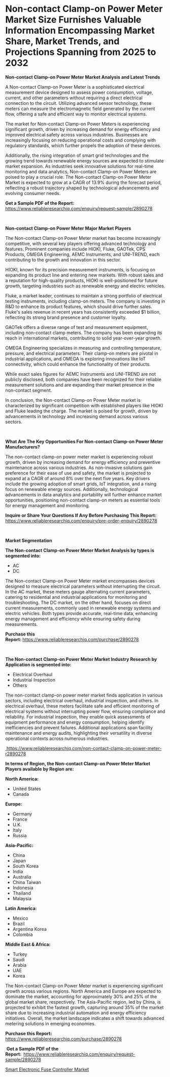 <p><h1>Non-contact Clamp-on Power Meter Market Size Furnishes Valuable Information Encompassing Market Share, Market Trends, and Projections Spanning from 2025 to 2032</h1></p><p><strong>Non-contact Clamp-on Power Meter Market Analysis and Latest Trends</strong></p>
<p><p>A Non-contact Clamp-on Power Meter is a sophisticated electrical measurement device designed to assess power consumption, voltage, current, and other parameters without requiring a direct electrical connection to the circuit. Utilizing advanced sensor technology, these meters can measure the electromagnetic field generated by the current flow, offering a safe and efficient way to monitor electrical systems.</p><p>The market for Non-contact Clamp-on Power Meters is experiencing significant growth, driven by increasing demand for energy efficiency and improved electrical safety across various industries. Businesses are increasingly focusing on reducing operational costs and complying with regulatory standards, which further propels the adoption of these devices. </p><p>Additionally, the rising integration of smart grid technologies and the growing trend towards renewable energy sources are expected to stimulate market expansion. As industries seek innovative solutions for real-time monitoring and data analytics, Non-contact Clamp-on Power Meters are poised to play a crucial role. The Non-contact Clamp-on Power Meter Market is expected to grow at a CAGR of 13.9% during the forecast period, reflecting a robust trajectory shaped by technological advancements and evolving consumer needs.</p></p>
<p><strong>Get a Sample PDF of the Report:&nbsp;</strong> <a href="https://www.reliableresearchiq.com/enquiry/request-sample/2890278?utm_campaign=3323&utm_medium=2&utm_source=Github&utm_content=ia&utm_term=14032025&utm_id=non-contact-clamp-on-power-meter">https://www.reliableresearchiq.com/enquiry/request-sample/2890278</a></p>
<p>&nbsp;</p>
<p><strong>Non-contact Clamp-on Power Meter Major Market Players</strong></p>
<p><p>The Non-contact Clamp-on Power Meter market has become increasingly competitive, with several key players offering advanced technology and features. Prominent companies include HIOKI, Fluke, GAOTek, CPS Products, OMEGA Engineering, AEMC Instruments, and UNI-TREND, each contributing to the growth and innovation in this sector.</p><p>HIOKI, known for its precision measurement instruments, is focusing on expanding its product line and entering new markets. With robust sales and a reputation for high-quality products, HIOKI is well-positioned for future growth, targeting industries such as renewable energy and electric vehicles.</p><p>Fluke, a market leader, continues to maintain a strong portfolio of electrical testing instruments, including clamp-on meters. The company is investing in R&D to enhance its product features, which should drive further sales. Fluke's sales revenue in recent years has consistently exceeded $1 billion, reflecting its strong brand presence and customer loyalty.</p><p>GAOTek offers a diverse range of test and measurement equipment, including non-contact clamp meters. The company has been expanding its reach in international markets, contributing to solid year-over-year growth.</p><p>OMEGA Engineering specializes in measuring and controlling temperature, pressure, and electrical parameters. Their clamp-on meters are pivotal in industrial applications, and OMEGA is exploring innovations like IoT connectivity, which could enhance the functionality of their products.</p><p>While exact sales figures for AEMC Instruments and UNI-TREND are not publicly disclosed, both companies have been recognized for their reliable measurement solutions and are expanding their market presence in the non-contact segment.</p><p>In conclusion, the Non-contact Clamp-on Power Meter market is characterized by significant competition with established players like HIOKI and Fluke leading the charge. The market is poised for growth, driven by advancements in technology and increasing demand across various sectors.</p></p>
<p>&nbsp;</p>
<p><strong>What Are The Key Opportunities For Non-contact Clamp-on Power Meter Manufacturers?</strong></p>
<p><p>The non-contact clamp-on power meter market is experiencing robust growth, driven by increasing demand for energy efficiency and preventive maintenance across various industries. As non-invasive solutions gain preference for their ease of use and safety, the market is projected to expand at a CAGR of around 8% over the next five years. Key drivers include the growing adoption of smart grids, IoT integration, and a rising focus on renewable energy sources. Additionally, technological advancements in data analytics and portability will further enhance market opportunities, positioning non-contact clamp-on meters as essential tools for energy management and monitoring.</p></p>
<p><strong>Inquire or Share Your Questions If Any Before Purchasing This Report:</strong> <a href="https://www.reliableresearchiq.com/enquiry/pre-order-enquiry/2890278?utm_campaign=3323&utm_medium=2&utm_source=Github&utm_content=ia&utm_term=14032025&utm_id=non-contact-clamp-on-power-meter">https://www.reliableresearchiq.com/enquiry/pre-order-enquiry/2890278</a></p>
<p>&nbsp;</p>
<p><strong>Market Segmentation</strong></p>
<p><strong>The Non-contact Clamp-on Power Meter Market Analysis by types is segmented into:</strong></p>
<p><ul><li>AC</li><li>DC</li></ul></p>
<p><p>The Non-contact Clamp-on Power Meter market encompasses devices designed to measure electrical parameters without interrupting the circuit. In the AC market, these meters gauge alternating current parameters, catering to residential and industrial applications for monitoring and troubleshooting. The DC market, on the other hand, focuses on direct current measurements, commonly used in renewable energy systems and electric vehicles. Both types provide accurate, real-time data, enhancing energy management and efficiency while ensuring safety during measurements.</p></p>
<p><strong>Purchase this Report:&nbsp;</strong><a href="https://www.reliableresearchiq.com/purchase/2890278?utm_campaign=3323&utm_medium=2&utm_source=Github&utm_content=ia&utm_term=14032025&utm_id=non-contact-clamp-on-power-meter">https://www.reliableresearchiq.com/purchase/2890278</a></p>
<p>&nbsp;</p>
<p><strong>The Non-contact Clamp-on Power Meter Market Industry Research by Application is segmented into:</strong></p>
<p><ul><li>Electrical Overhaul</li><li>Industrial Inspection</li><li>Others</li></ul></p>
<p><p>The non-contact clamp-on power meter market finds application in various sectors, including electrical overhaul, industrial inspection, and others. In electrical overhaul, these meters facilitate safe and efficient monitoring of electrical systems without interrupting power flow, ensuring compliance and reliability. For industrial inspection, they enable quick assessments of equipment performance and energy consumption, helping identify inefficiencies and prevent failures. Additional applications span facility maintenance and energy audits, highlighting their versatility in diverse operational contexts across numerous industries.</p></p>
<p><a href="https://www.reliableresearchiq.com/non-contact-clamp-on-power-meter-r2890278?utm_campaign=3323&utm_medium=2&utm_source=Github&utm_content=ia&utm_term=14032025&utm_id=non-contact-clamp-on-power-meter">&nbsp;https://www.reliableresearchiq.com/non-contact-clamp-on-power-meter-r2890278</a></p>
<p><strong>In terms of Region, the Non-contact Clamp-on Power Meter Market Players available by Region are:</strong></p>
<p>
    <p> <strong> North America: </strong>
        <ul>
            <li>United States</li>
            <li>Canada</li>
        </ul>
        </p> 
    <p> <strong> Europe: </strong>
        <ul>
            <li>Germany</li>
            <li>France</li>
            <li>U.K.</li>
            <li>Italy</li>
            <li>Russia</li>
        </ul>
        </p> 
    <p> <strong> Asia-Pacific: </strong>
        <ul>
            <li>China</li>
            <li>Japan</li>
            <li>South Korea</li>
            <li>India</li>
            <li>Australia</li>
            <li>China Taiwan</li>
            <li>Indonesia</li>
            <li>Thailand</li>
            <li>Malaysia</li>
        </ul>
        </p> 
    <p> <strong> Latin America: </strong>
        <ul>
            <li>Mexico</li>
            <li>Brazil</li>
            <li>Argentina Korea</li>
            <li>Colombia</li>
        </ul>
        </p> 
    <p> <strong> Middle East & Africa: </strong>
        <ul>
            <li>Turkey</li>
            <li>Saudi</li>
            <li>Arabia</li>
            <li>UAE</li>
            <li>Korea</li>
        </ul>
    </p>
    </p>
<p><p>The Non-contact Clamp-on Power Meter market is experiencing significant growth across various regions. North America and Europe are expected to dominate the market, accounting for approximately 30% and 25% of the global market share, respectively. The Asia-Pacific region, led by China, is projected to exhibit the fastest growth, capturing around 35% of the market share due to increasing industrial automation and energy efficiency initiatives. Overall, the market landscape indicates a shift towards advanced metering solutions in emerging economies.</p></p>
<p><strong>Purchase this Report: </strong><a href="https://www.reliableresearchiq.com/purchase/2890278?utm_campaign=3323&utm_medium=2&utm_source=Github&utm_content=ia&utm_term=14032025&utm_id=non-contact-clamp-on-power-meter">https://www.reliableresearchiq.com/purchase/2890278</a></p>
<p>&nbsp;<strong>Get a Sample PDF of the Report:&nbsp;&nbsp;</strong><a href="https://www.reliableresearchiq.com/enquiry/request-sample/2890278?utm_campaign=3323&utm_medium=2&utm_source=Github&utm_content=ia&utm_term=14032025&utm_id=non-contact-clamp-on-power-meter">https://www.reliableresearchiq.com/enquiry/request-sample/2890278</a></p>
<p><strong></strong></p>
<p><p><a href="https://github.com/saeiddaemo/Market-Research-Report-List-1/blob/main/smart-electronic-fuse-controller-market.md?utm_campaign=3323&utm_medium=2&utm_source=Github&utm_content=ia&utm_term=14032025&utm_id=non-contact-clamp-on-power-meter">Smart Electronic Fuse Controller Market</a></p></p>